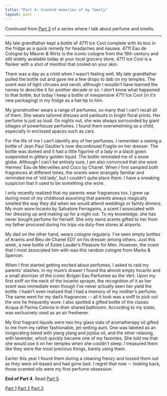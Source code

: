 ```yaml
---
title: "Part 4: Scented memories of my family"
layout: post
---
```


Continued from [Part 3](/2016/11/13/short-lived-first-love.html) of a series where I talk about perfume and smells.

---


My late grandfather kept a bottle of 4711 Ice Cool complete with its box  in the fridge as a quick remedy for headaches and nausea. 4711 Eau de Cologne by Mäurer & Wirtz is the iconic cologne from the 18th century and still widely available today at your local grocery store. 4711 Ice Cool is a flanker with a shot of menthol that cooled on your skin. 

There was a day as a child when I wasn’t feeling well. My late grandfather pulled the bottle out and gave me a few drops to dab on my temples. The scent was of light citruses and neroli, although I wouldn’t have learned the names to describe it for another decade or so. I don’t know what happened to that bottle, but today I keep a bottle of inexpensive 4711 Ice Cool (in it’s new packaging) in my fridge as a hat-tip to him.

My grandmother wears a range of perfumes, so many that I can’t recall all of them. She wears tailored dresses and pantsuits in bright floral prints. Her perfume is just as loud. On nights out, she was always surrounded by giant sillages of powerhouse perfumes. I found them overwhelming as a child, especially in enclosed spaces such as cars. 

For the life of me I can’t identify any of her perfumes. I remember a seeing a bottle of Jean Paul Gaultier’s now discontinued Fragile on her dresser. The bottle was domed and it had a little figurine of a lady in a black gown suspended in glittery golden liquid. The bottle reminded me of a snow globe. Although I can’t be entirely sure, I am also convinced that she wore Hermes’ Eau de Merveilles and Coco by Chanel. When I first sampled both fragrances at different times, the scents were strangely familiar and reminded me of ‘old lady’, but I couldn’t quite place them. I have a sneaking suspicion that it used to be something she wore. 

I only recently realized that my parents wear fragrances too. I grew up during most of my childhood assuming that parents always magically smelled the way they did when we would attend weddings or family dinners. My mum wore Incanto by Salvatore Ferragamo, a scent I associated with her dressing up and making up for a night out. To my knowledge, she has never bought perfume for herself. She only owns scents gifted to her from my father procured during his trips via duty-free stores at airports. 

My dad on the other hand, wears cologne regularly. I’ve seen empty bottles of Aramis and Bleu de Chanel EDT on his dresser among others. Just this week, a new bottle of Estee Lauder’s Pleasure for Men. However, the scent that I most associated him with was this random cologne from Marks & Spencer. 

When I first started getting excited about perfumes, I asked to raid my parents’ stashes. In my mum’s drawer I found the almost empty Incanto and a small atomizer of the iconic Bvlgari Eau Parfumee au the Vert. Upon my first sniff on the neck of the Incanto sprayer, the recognition of it as her scent was immediate even though I’ve never actually seen her yield the bottle. I hadn’t even realized that I had a memory of my mother’s perfume. The same went for my dad’s fragrances -- all it took was a sniff to pick out the one he frequently wore. I also spotted a gifted bottle of the classic Acqua di Parma Colonia in their shared bathroom. According to my sister, was exclusively used as an air freshener.

My first fragrant liquids were two tiny glass vials of aromatherapy oil gifted to me from my rather fashionable, jet-setting aunt. One was labeled as an invigorating blend with ylang ylang and jojoba oil, and the other relaxing, with lavender, which quickly became one of my favorites. She told me that she would use it on her temples when she couldn’t sleep. I treasured them like they were the most precious things, barely using them. 

Earlier this year I found them during a cleaning frenzy and tossed them out as they were oil-based and had gone bad. I regret that now -- looking back, those scented oils were my first perfume obsession.

__End of Part 4__. Read [Part 5](/2016/12/07/what-do-other-people-smell-like.html).

[Part 1](/2016/11/06/nail-polish-made-me-puke.html) [Part 2](/2016/11/07/department-stores-are-terrifying.html) [Part 3](/2016/11/13/short-lived-first-love.html)
